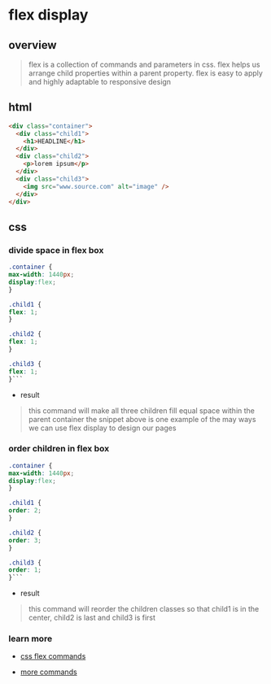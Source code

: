 # flex display

## overview

> flex is a collection of commands and parameters in css. flex helps us arrange
> child properties within a parent property. flex is easy to apply and highly
> adaptable to responsive design

## html

```html
<div class="container">
  <div class="child1">
    <h1>HEADLINE</h1>
  </div>
  <div class="child2">
    <p>lorem ipsum</p>
  </div>
  <div class="child3">
    <img src="www.source.com" alt="image" />
  </div>
</div>
```

## css

### divide space in flex box

````css
.container {
max-width: 1440px;
display:flex;
}

.child1 {
flex: 1;
}

.child2 {
flex: 1;
}

.child3 {
flex: 1;
}```

````

- result

> this command will make all three children fill equal space within the parent
> container the snippet above is one example of the may ways we can use flex
> display to design our pages

### order children in flex box

````css
.container {
max-width: 1440px;
display:flex;
}

.child1 {
order: 2;
}

.child2 {
order: 3;
}

.child3 {
order: 1;
}```

````

- result

> this command will reorder the children classes so that child1 is in the
> center, child2 is last and child3 is first

### learn more

- [css flex commands](https://www.youtube.com/watch?v=k32voqQhODc&list=WL&index=16)

- [more commands](https://www.youtube.com/watch?v=-Wlt8NRtOpo&list=WL&index=14&t=1351s)
